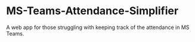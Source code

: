 # MS-Teams-Attendance-Simplifier
A web app for those struggling with keeping track of the attendance in MS Teams.
